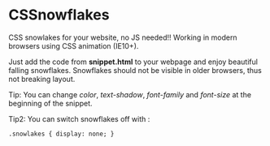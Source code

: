 CSSnowflakes
=============

CSS snowlakes for your website, no JS needed!! Working in modern browsers using CSS animation (IE10+).

Just add the code from __snippet.html__ to your webpage and enjoy beautiful falling snowflakes. Snowflakes should not be visible in older browsers, thus not breaking layout.

Tip: You can change *color*, *text-shadow*, *font-family* and *font-size* at the beginning of the snippet.

Tip2: You can switch snowflakes off with :

    .snowlakes { display: none; }

